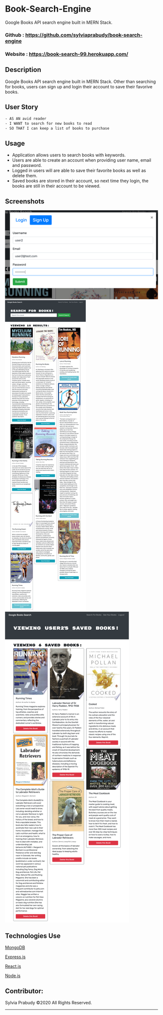 # Book-Search-Engine

Google Books API search engine built in MERN Stack.

### Github : https://github.com/sylviaprabudy/book-search-engine
### Website : https://book-search-99.herokuapp.com/


## Description
Google Books API search engine built in MERN Stack. Other than searching for books, users can sign up and login their account to save their favorive books.


## User Story
```
- AS AN avid reader
- I WANT to search for new books to read
- SO THAT I can keep a list of books to purchase
```

## Usage
- Application allows users to search books with keywords.
- Users are able to create an account when providing user name, email and password.
- Logged in users will are able to save their favorite books as well as delete them.
- Saved books are stored in their account, so next time they login, the books are still in their account to be viewed. 


## Screenshots
![](client/src/assets/img/signup.png)
![](client/src/assets/img/search_books.png)
![](client/src/assets/img/saved_books.png)


## Technologies Use
<p><a href="https://www.mongodb.com/">MongoDB</a></p>
<p><a href="https://www.npmjs.com/package/express">Express.js</a></p>
<p><a href="https://reactjs.org/">React.js</a></p>
<p><a href="https://nodejs.org/">Node.js</a></p>


## Contributor:
Sylvia Prabudy ©2020 All Rights Reserved.
- - -